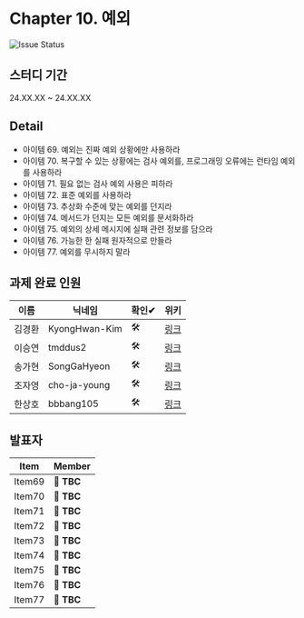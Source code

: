 # Chapter 10. 예외
![Issue Status](https://img.shields.io/badge/Issue_9-TO_DO-yellow)

## 스터디 기간
24.XX.XX ~ 24.XX.XX

## Detail
- 아이템 69. 예외는 진짜 예외 상황에만 사용하라
- 아이템 70. 복구할 수 있는 상황에는 검사 예외를, 프로그래밍 오류에는 런타임 예외를 사용하라
- 아이템 71. 필요 없는 검사 예외 사용은 피하라
- 아이템 72. 표준 예외를 사용하라
- 아이템 73. 추상화 수준에 맞는 예외를 던지라
- 아이템 74. 메서드가 던지는 모든 예외를 문서화하라
- 아이템 75. 예외의 상세 메시지에 실패 관련 정보를 담으라
- 아이템 76. 가능한 한 실패 원자적으로 만들라
- 아이템 77. 예외를 무시하지 말라

## 과제 완료 인원
|이름|닉네임|확인✔|위키|
|---|------|----|---|
|김경환|KyongHwan-Kim|🛠|[링크](/effective-java/chapter10/KyongHwan-Kim)|
|이승연|tmddus2|🛠|[링크](/effective-java/chapter10/tmddus2)|
|송가현|SongGaHyeon|🛠|[링크](/effective-java/chapter10/Songanni)|
|조자영|cho-ja-young|🛠|[링크](/effective-java/chapter10/cho-ja-young)|
|한상호|bbbang105|🛠|[링크](/effective-java/chapter10/bbbang105)|


## 발표자
|Item|Member|
|----|------|
|Item69| **🎉 TBC**|
|Item70| **🎉 TBC**|
|Item71| **🎉 TBC**|
|Item72| **🎉 TBC**|
|Item73| **🎉 TBC**|
|Item74| **🎉 TBC**|
|Item75| **🎉 TBC**|
|Item76| **🎉 TBC**|
|Item77| **🎉 TBC**|






